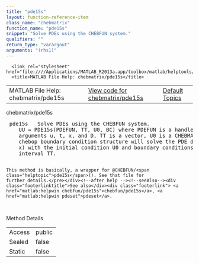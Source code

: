 ```yaml
---
title: "pde15s"
layout: function-reference-item
class_name: "chebmatrix"
function_name: "pde15s"
snippet: "Solve PDEs using the CHEBFUN system."
qualifiers: ""
return_type: "varargout"
arguments: "(rhs1)"
---
```


<html>
   <head>
      <meta http-equiv="Content-Type" content="text/html; charset=utf-8">
   
      <link rel="stylesheet" href="file:////Applications/MATLAB_R2013a.app/toolbox/matlab/helptools/private/helpwin.css">
      <title>MATLAB File Help: chebmatrix/pde15s</title>
   </head>
   <body>
      <!--Single-page help-->
      <table border="0" cellspacing="0" width="100%">
         <tr class="subheader">
            <td class="headertitle">MATLAB File Help: chebmatrix/pde15s</td>
            <td class="subheader-left"><a href="matlab:edit chebmatrix/pde15s">View code for chebmatrix/pde15s</a></td>
            <td class="subheader-right"><a href="matlab:helpwin">Default Topics</a></td>
         </tr>
      </table>
      <div class="title">chebmatrix/pde15s</div>
      <div class="helptext"><pre><!--helptext --> <span class="helptopic">pde15s</span>   Solve PDEs using the CHEBFUN system.
    UU = PDE15s(PDEFUN, TT, U0, BC) where PDEFUN is a handle to a function with
    arguments u, t, x, and D, TT is a vector, U0 is a CHEBMATRIX, and BC is a
    chebop boundary condition structure will solve the PDE dUdt = PDEFUN(UU, t,
    x) with the initial condition U0 and boundary conditions BC over the time
    interval TT.
 
    This method is basically, a wrapper for @CHEBFUN/<span class="helptopic">pde15s</span>(). See that file for
    further details.</pre></div><!--after help --><!--seeAlso--><div class="footerlinktitle">See also</div><div class="footerlink"> <a href="matlab:helpwin chebfun/pde15s">chebfun/pde15s</a>, <a href="matlab:helpwin pdeset">pdeset</a>.
</div>
      <!--Method-->
      <div class="sectiontitle">Method Details</div>
      <table class="class-details">
         <tr>
            <td class="class-detail-label">Access</td>
            <td>public</td>
         </tr>
         <tr>
            <td class="class-detail-label">Sealed</td>
            <td>false</td>
         </tr>
         <tr>
            <td class="class-detail-label">Static</td>
            <td>false</td>
         </tr>
      </table>
   </body>
</html>
